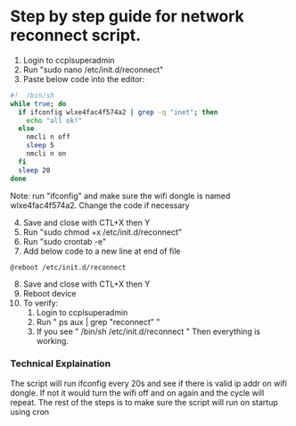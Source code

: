 # Step by step guide for network reconnect script.
1. Login to ccplsuperadmin
2. Run "sudo nano /etc/init.d/reconnect"
3. Paste below code into the editor:

```sh
#!  /bin/sh
while true; do
  if ifconfig wlxe4fac4f574a2 | grep -q "inet"; then
    echo "all ok!"
  else
    nmcli n off
    sleep 5
    nmcli n on
  fi
  sleep 20
done
```

Note: run "ifconfig" and make sure the wifi dongle is named wlxe4fac4f574a2. Change the code if necessary

4. Save and close with CTL+X then Y
5. Run  "sudo chmod +x /etc/init.d/reconnect"
6. Run "sudo crontab -e"
7. Add below code to a new line at end of file

`@reboot /etc/init.d/reconnect`

8. Save and close with CTL+X then Y
9. Reboot device
10. To verify:
    1. Login to ccplsuperadmin
    2. Run " ps aux | grep "reconnect" "
    3. If you see " /bin/sh /etc/init.d/reconnect "  Then everything is working.

### Technical Explaination
The script will run ifconfig every 20s and see if there is valid ip addr on wifi dongle. If not it would turn the wifi off and on again and the cycle will repeat. The rest of the steps is to make sure the script will run on startup using cron